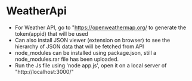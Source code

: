 # WeatherApi
- For Weather API, go to "https://openweathermap.org/ to generate the token(appid) that will be used
- Can also install JSON viewer (extension on browser) to see the hierarchy of JSON data that will be fetched from API 
- node_modules can be installed using package.json, still a node_modules.rar file has been uploaded. 
- Run the Js file using 'node app.js', open it on a local server of "http://localhost:3000/" 
